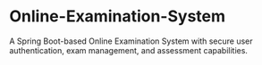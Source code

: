 # Online-Examination-System
A Spring Boot-based Online Examination System with secure user authentication, exam management, and assessment capabilities.
